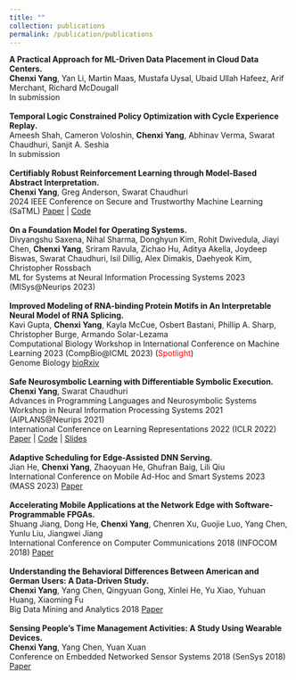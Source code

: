 ```yaml
---
title: ""
collection: publications
permalink: /publication/publications
---
```

<b>A Practical Approach for ML-Driven Data Placement in Cloud Data Centers.</b> <br>
<b>Chenxi Yang</b>, Yan Li, Martin Maas, Mustafa Uysal, Ubaid Ullah Hafeez, Arif Merchant, Richard McDougall <br>
In submission <br>
<br>
<b>Temporal Logic Constrained Policy Optimization with Cycle Experience Replay.</b> <br>
Ameesh Shah, Cameron Voloshin, <b>Chenxi Yang</b>, Abhinav Verma, Swarat Chaudhuri, Sanjit A.
Seshia <br>
In submission <br>
<br>
<b>Certifiably Robust Reinforcement Learning through Model-Based Abstract Interpretation.</b> <br>
<b>Chenxi Yang</b>, Greg Anderson, Swarat Chaudhuri <br>
2024 IEEE Conference on Secure and Trustworthy Machine Learning (SaTML) <a href="https://arxiv.org/abs/2301.11374">Paper</a> | <a href="https://github.com/chenxi-yang/carol">Code</a> <br>
<br>
<b>On a Foundation Model for Operating Systems.</b> <br>
Divyangshu Saxena, Nihal Sharma, Donghyun Kim, Rohit Dwivedula, Jiayi Chen, <b>Chenxi Yang</b>,
Sriram Ravula, Zichao Hu, Aditya Akella, Joydeep Biswas, Swarat Chaudhuri, Isil Dillig, Alex
Dimakis, Daehyeok Kim, Christopher Rossbach <br>
ML for Systems at Neural Information Processing Systems 2023 (MlSys@Neurips 2023) <br>
<br>
<b>Improved Modeling of RNA-binding Protein Motifs in An Interpretable Neural Model of RNA Splicing.</b><br>
Kavi Gupta, <b>Chenxi Yang</b>, Kayla McCue, Osbert Bastani, Phillip A. Sharp, Christopher Burge, Armando Solar-Lezama <br>
Computational Biology Workshop in International Conference on Machine Learning 2023 (CompBio@ICML 2023) (<span style="color:red">Spotlight</span>) <br>
Genome Biology <a href="https://www.biorxiv.org/content/10.1101/2023.08.20.553608v1">bioRxiv</a> <br>
<br>
<b>Safe Neurosymbolic Learning with Differentiable Symbolic Execution.</b> <br>
<b>Chenxi Yang</b>, Swarat Chaudhuri <br>
Advances in Programming Languages and Neurosymbolic Systems Workshop in Neural Information Processing Systems 2021 (AIPLANS@Neurips 2021) <br>
International Conference on Learning Representations 2022 (ICLR 2022) <a href="https://arxiv.org/abs/2203.07671">Paper</a> | <a href="https://github.com/chenxi-yang/DSE">Code</a> | <a href="https://chenxi-yang.github.io/files/DSE_short.pdf">Slides</a><br>
<br>
<b>Adaptive Scheduling for Edge-Assisted DNN Serving.</b> <br>
Jian He, <b>Chenxi Yang</b>, Zhaoyuan He, Ghufran Baig, Lili Qiu <br>
International Conference on Mobile Ad-Hoc and Smart Systems 2023 (MASS 2023) <a href="https://arxiv.org/abs/2304.09961">Paper</a><br>
<br>
<b>Accelerating Mobile Applications at the Network Edge with Software-Programmable FPGAs.</b> <br>
Shuang Jiang, Dong He, <b>Chenxi Yang</b>, Chenren Xu, Guojie Luo, Yang Chen, Yunlu Liu, Jiangwei Jiang <br> 
International Conference on Computer Communications 2018 (INFOCOM 2018) <a href="https://chenxi-yang.github.io/files/edgefpga-infocom181.pdf">Paper</a><br>
<br>
<b>Understanding the Behavioral Differences Between American and German Users: A Data-Driven Study.</b> <br>
<b>Chenxi Yang</b>, Yang Chen, Qingyuan Gong, Xinlei He, Yu Xiao, Yuhuan Huang, Xiaoming Fu <br> 
Big Data Mining and Analytics 2018 <a href="https://chenxi-yang.github.io/files/yelp-behavior-differences.pdf">Paper</a><br> 
<br>
<b>Sensing People’s Time Management Activities: A Study Using Wearable Devices.</b> 
<br> <b>Chenxi Yang</b>, Yang Chen, Yuan Xuan
<br> Conference on Embedded Networked Sensor Systems 2018 (SenSys 2018) <a href="https://chenxi-yang.github.io/files/sensys18-smartphone-activities.pdf">Paper</a> <br>
